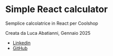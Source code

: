 # Simple React calculator

Semplice calcolatrice in React per Coolshop

Creata da Luca Abatianni, Gennaio 2025

- [Linkedin](https://www.linkedin.com/in/luca-abatianni-5202b0206/)
- [GitHub](https://github.com/luca-abatianni)

